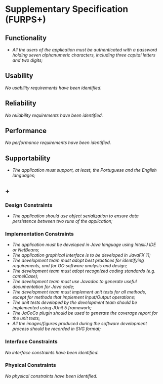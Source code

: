 # Supplementary Specification (FURPS+)

## Functionality

- _All the users of the application must be authenticated with a password holding seven alphanumeric characters, including three capital letters and two digits;_

## Usability 
_No usability requirements have been identified._

## Reliability
_No reliability requirements have been identified._

## Performance
_No performance requirements have been identified._

## Supportability
- _The application must support, at least, the Portuguese and the English languages;_

## +

### Design Constraints
- _The application should use object serialization to ensure data persistence between two runs of the application;_

### Implementation Constraints
- _The application must be developed in Java language using IntelliJ IDE or NetBeans;_
- _The application graphical interface is to be developed in JavaFX 11;_
- _The development team must adopt best practices for identifying requirements, and for OO software analysis and design;_
- _The development team must adopt recognized coding standards (e.g. camelCase);_
- _The development team must use Javadoc to generate useful documentation for Java code;_
- _The development team must implement unit tests for all methods, except for methods that implement Input/Output operations;_
- _The unit tests developed by the development team should be implemented using JUnit 5 framework;_
- _The JaCoCo plugin should be used to generate the coverage report for the unit tests;_
- _All the images/figures produced during the software development process should be recorded in SVG format;_

### Interface Constraints
_No interface constraints have been identified._

### Physical Constraints
_No physical constraints have been identified._
